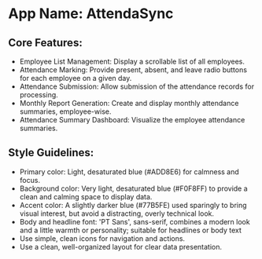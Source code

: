 # **App Name**: AttendaSync

## Core Features:

- Employee List Management: Display a scrollable list of all employees.
- Attendance Marking: Provide present, absent, and leave radio buttons for each employee on a given day.
- Attendance Submission: Allow submission of the attendance records for processing.
- Monthly Report Generation: Create and display monthly attendance summaries, employee-wise.
- Attendance Summary Dashboard: Visualize the employee attendance summaries.

## Style Guidelines:

- Primary color: Light, desaturated blue (#ADD8E6) for calmness and focus.
- Background color: Very light, desaturated blue (#F0F8FF) to provide a clean and calming space to display data.
- Accent color: A slightly darker blue (#77B5FE) used sparingly to bring visual interest, but avoid a distracting, overly technical look.
- Body and headline font: 'PT Sans', sans-serif, combines a modern look and a little warmth or personality; suitable for headlines or body text
- Use simple, clean icons for navigation and actions.
- Use a clean, well-organized layout for clear data presentation.